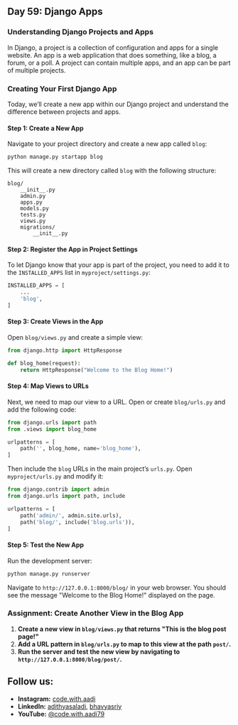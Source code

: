 ## Day 59: Django Apps

### Understanding Django Projects and Apps

In Django, a project is a collection of configuration and apps for a single website. An app is a web application that does something, like a blog, a forum, or a poll. A project can contain multiple apps, and an app can be part of multiple projects.

### Creating Your First Django App

Today, we’ll create a new app within our Django project and understand the difference between projects and apps.

#### Step 1: Create a New App

Navigate to your project directory and create a new app called `blog`:

```bash
python manage.py startapp blog
```

This will create a new directory called `blog` with the following structure:

```
blog/
    __init__.py
    admin.py
    apps.py
    models.py
    tests.py
    views.py
    migrations/
        __init__.py
```

#### Step 2: Register the App in Project Settings

To let Django know that your app is part of the project, you need to add it to the `INSTALLED_APPS` list in `myproject/settings.py`:

```python
INSTALLED_APPS = [
    ...
    'blog',
]
```

#### Step 3: Create Views in the App

Open `blog/views.py` and create a simple view:

```python
from django.http import HttpResponse

def blog_home(request):
    return HttpResponse("Welcome to the Blog Home!")
```

#### Step 4: Map Views to URLs

Next, we need to map our view to a URL. Open or create `blog/urls.py` and add the following code:

```python
from django.urls import path
from .views import blog_home

urlpatterns = [
    path('', blog_home, name='blog_home'),
]
```

Then include the `blog` URLs in the main project’s `urls.py`. Open `myproject/urls.py` and modify it:

```python
from django.contrib import admin
from django.urls import path, include

urlpatterns = [
    path('admin/', admin.site.urls),
    path('blog/', include('blog.urls')),
]
```

#### Step 5: Test the New App

Run the development server:

```bash
python manage.py runserver
```

Navigate to `http://127.0.0.1:8000/blog/` in your web browser. You should see the message "Welcome to the Blog Home!" displayed on the page.

### Assignment: Create Another View in the Blog App

1. **Create a new view in `blog/views.py` that returns "This is the blog post page!"**
2. **Add a URL pattern in `blog/urls.py` to map to this view at the path `post/`.**
3. **Run the server and test the new view by navigating to `http://127.0.0.1:8000/blog/post/`.**

## Follow us:

- **Instagram:** [code.with.aadi](https://www.instagram.com/code.with.aadi/)
- **LinkedIn:** [adithyasaladi](https://www.linkedin.com/in/adithyasaladi/), [bhavyasriy](https://www.linkedin.com/in/bhavyasriy/)
- **YouTube:** [@code.with.aadi79](https://www.youtube.com/@Code.with.aadi79)